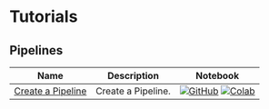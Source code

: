 # Tutorials

## Pipelines
| Name | Description | Notebook |
| --- | --- | --- |
| [Create a Pipeline](pipelines/create_a_pipeline/chapter.md) | Create a Pipeline. | [![GitHub](https://badgen.net/badge/icon/github?icon=github&label)](https://github.com/dataloop-ai/dtlpy-documentation/blob/main/tutorials/pipelines/create_a_pipeline/chapter.ipynb) [![Colab](https://colab.research.google.com/assets/colab-badge.svg)](https://github.com/dataloop-ai/dtlpy-documentation/blob/main/tutorials/pipelines/create_a_pipeline/chapter.ipynb) |